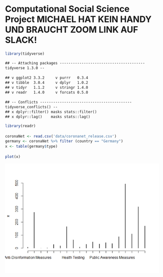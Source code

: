 Computational Social Science Project MICHAEL HAT KEIN HANDY UND BRAUCHT ZOOM LINK AUF SLACK!
================

``` r
library(tidyverse)
```

    ## -- Attaching packages --------------------------------------- tidyverse 1.3.0 --

    ## v ggplot2 3.3.2     v purrr   0.3.4
    ## v tibble  3.0.4     v dplyr   1.0.2
    ## v tidyr   1.1.2     v stringr 1.4.0
    ## v readr   1.4.0     v forcats 0.5.0

    ## -- Conflicts ------------------------------------------ tidyverse_conflicts() --
    ## x dplyr::filter() masks stats::filter()
    ## x dplyr::lag()    masks stats::lag()

``` r
library(readr)

coronaNet <- read.csv('data/coronanet_release.csv')
germany <- coronaNet %>% filter (country == "Germany")
x <- table(germany$type)

plot(x)
```

![](README_figs/README-unnamed-chunk-1-1.png)<!-- -->
